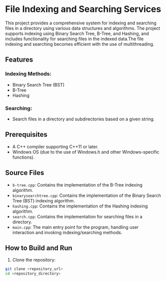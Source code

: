# File Indexing and Searching Services

This project provides a comprehensive system for indexing and searching files in a directory using various data structures and algorithms. The project supports indexing using Binary Search Tree, B-Tree, and Hashing, and includes functionality for searching files in the indexed data.The file indexing and searching becomes efficient with the use of multithreading.

## Features

### Indexing Methods:
- Binary Search Tree (BST)
- B-Tree
- Hashing

### Searching:
- Search files in a directory and subdirectories based on a given string.

## Prerequisites

- A C++ compiler supporting C++11 or later.
- Windows OS (due to the use of Windows.h and other Windows-specific functions).



## Source Files

- `b-tree.cpp`: Contains the implementation of the B-Tree indexing algorithm.
- `binarysearchtree.cpp`: Contains the implementation of the Binary Search Tree (BST) indexing algorithm.
- `hashing.cpp`: Contains the implementation of the Hashing indexing algorithm.
- `search.cpp`: Contains the implementation for searching files in a directory.
- `main.cpp`: The main entry point for the program, handling user interaction and invoking indexing/searching methods.

## How to Build and Run

1. Clone the repository:

```bash
git clone <repository_url>
cd <repository_directory>


